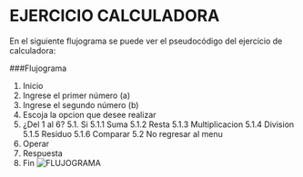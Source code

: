 # EJERCICIO CALCULADORA
En el siguiente flujograma se puede ver el pseudocódigo  del ejercicio de calculadora:
  
###Flujograma


1. Inicio
2. Ingrese el primer número (a)
3. Ingrese el segundo número (b)
4. Escoja la opcion que desee realizar 
5. ¿Del 1 al 6?
 5.1. Si
  5.1.1 Suma
  5.1.2 Resta
  5.1.3 Multiplicacion
  5.1.4 Division
  5.1.5 Residuo
  5.1.6 Comparar
 5.2 No regresar al menu
6. Operar
7. Respuesta
8. Fin
![FLUJOGRAMA](http://2.1m.yt/9PPrHf.jpg "Flujograma")